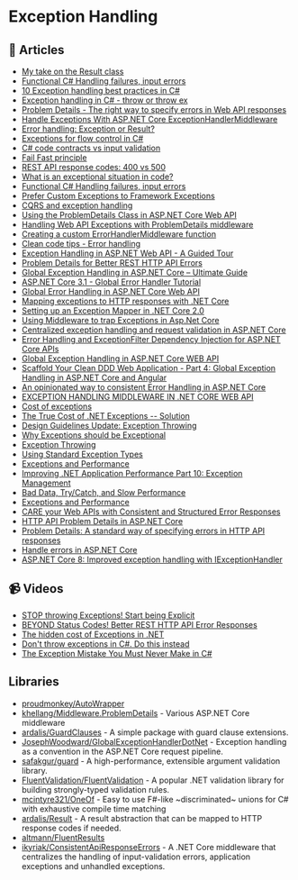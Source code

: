 # Exception Handling

## 📝 Articles

- [My take on the Result class](https://josef.codes/my-take-on-the-result-class-in-c-sharp/) 
- [Functional C# Handling failures, input errors](https://enterprisecraftsmanship.com/posts/functional-c-handling-failures-input-errors/) 
- [10 Exception handling best practices in C#](https://kumarashwinhubert.com/10-exception-handling-best-practices-in-csharp)
- [Exception handling in C# - throw or throw ex](https://kumarashwinhubert.com/exception-handling-in-csharp-throw-or-throw-ex)
- [Problem Details - The right way to specify errors in Web API responses](https://kumarashwinhubert.com/problem-details-the-right-way-to-specify-errors-in-web-api-responses)
- [Handle Exceptions With ASP.NET Core ExceptionHandlerMiddleware](https://khalidabuhakmeh.com/handling-aspnet-core-exceptions-with-exceptionhandler-middleware)
- [Error handling: Exception or Result?](https://enterprisecraftsmanship.com/posts/error-handling-exception-or-result/) 
- [Exceptions for flow control in C#](https://enterprisecraftsmanship.com/posts/exceptions-for-flow-control/) 
- [C# code contracts vs input validation](https://enterprisecraftsmanship.com/posts/code-contracts-vs-input-validation/) 
- [Fail Fast principle](https://enterprisecraftsmanship.com/posts/fail-fast-principle/) 
- [REST API response codes: 400 vs 500](https://enterprisecraftsmanship.com/posts/rest-api-response-codes-400-vs-500/) 
- [What is an exceptional situation in code?](https://enterprisecraftsmanship.com/posts/what-is-exceptional-situation/) 
- [Functional C# Handling failures, input errors](https://enterprisecraftsmanship.com/posts/functional-c-handling-failures-input-errors/) 
- [Prefer Custom Exceptions to Framework Exceptions](https://ardalis.com/prefer-custom-exceptions-to-framework-exceptions/)
- [CQRS and exception handling](https://enterprisecraftsmanship.com/2019/04/15/cqrs-exception-handling/) 
- [Using the ProblemDetails Class in ASP.NET Core Web API](https://code-maze.com/using-the-problemdetails-class-in-asp-net-core-web-api/)
- [Handling Web API Exceptions with ProblemDetails middleware](https://andrewlock.net/handling-web-api-exceptions-with-problemdetails-middleware/)
- [Creating a custom ErrorHandlerMiddleware function](https://andrewlock.net/creating-a-custom-error-handler-middleware-function/)
- [Clean code tips - Error handling](https://www.code4it.dev/blog/clean-code-error-handling)
- [Exception Handling in ASP.NET Web API - A Guided Tour](https://exceptionnotfound.net/the-asp-net-web-api-exception-handling-pipeline-a-guided-tour/)
- [Problem Details for Better REST HTTP API Errors](https://codeopinion.com/problem-details-for-better-rest-http-api-errors/)
- [Global Exception Handling in ASP.NET Core – Ultimate Guide](https://codewithmukesh.com/blog/global-exception-handling-in-aspnet-core/)
- [ASP.NET Core 3.1 - Global Error Handler Tutorial](https://jasonwatmore.com/post/2020/10/02/aspnet-core-31-global-error-handler-tutorial)
- [Global Error Handling in ASP.NET Core Web API](https://code-maze.com/global-error-handling-aspnetcore/)
- [Mapping exceptions to HTTP responses with .NET Core](https://jeroenhildering.com/2016/11/24/mapping-exceptions-to-http-responses-with-net-core/)
- [Setting up an Exception Mapper in .NET Core 2.0](https://www.foreach.be/blog/setting-up-an-exception-mapper-in-net-core-2-0)
- [Using Middleware to trap Exceptions in Asp.Net Core](https://docs.microsoft.com/en-us/archive/blogs/brandonh/using-middleware-to-trap-exceptions-in-asp-net-core)
- [Centralized exception handling and request validation in ASP.NET Core](https://www.strathweb.com/2018/07/centralized-exception-handling-and-request-validation-in-asp-net-core/)
- [Error Handling and ExceptionFilter Dependency Injection for ASP.NET Core APIs](https://weblog.west-wind.com/posts/2016/oct/16/error-handling-and-exceptionfilter-dependency-injection-for-aspnet-core-apis)
- [Global Exception Handling in ASP.NET Core WEB API](https://www.talkingdotnet.com/global-exception-handling-in-aspnet-core-webapi/)
- [Scaffold Your Clean DDD Web Application - Part 4: Global Exception Handling in ASP.NET Core and Angular](https://blog.jacobsdata.com/2020/11/12/scaffold-your-clean-ddd-web-application-part-4-global-exception-handling-in-aspnet-core-and-angular)
- [An opinionated way to consistent Error Handling in ASP.NET Core](https://ankitvijay.net/2021/04/21/consistent-error-handling/)
- [EXCEPTION HANDLING MIDDLEWARE IN .NET CORE WEB API](https://thecodeblogger.com/2021/05/30/exception-handling-middleware-in-net-core-web-api/?subscribe=success#blog_subscription-5)
- [Cost of exceptions](https://gunnarpeipman.com/cost-of-exceptions/)
- [The True Cost of .NET Exceptions -- Solution](https://docs.microsoft.com/en-us/archive/blogs/ricom/the-true-cost-of-net-exceptions-solution)
- [Design Guidelines Update: Exception Throwing](https://docs.microsoft.com/en-us/archive/blogs/kcwalina/design-guidelines-update-exception-throwing)
- [Why Exceptions should be Exceptional](https://mattwarren.org/2016/12/20/Why-Exceptions-should-be-Exceptional/)
- [Exception Throwing](https://docs.microsoft.com/en-us/dotnet/standard/design-guidelines/exception-throwing?redirectedfrom=MSDN)
- [Using Standard Exception Types](https://docs.microsoft.com/en-us/dotnet/standard/design-guidelines/using-standard-exception-types)
- [Exceptions and Performance](https://docs.microsoft.com/en-us/dotnet/standard/design-guidelines/exceptions-and-performance)
- [Improving .NET Application Performance Part 10: Exception Management](https://blog.monitis.com/blog/improving-net-application-performance-part-10-exception-management/)
- [Bad Data, Try/Catch, and Slow Performance](https://buildplease.com/pages/slow-exceptions/)
- [Exceptions and Performance](https://jonskeet.uk/csharp/exceptions.html)
- [CARE your Web APIs with Consistent and Structured Error Responses](https://www.dotnetnakama.com/blog/consistent-api-response-errors-care/)
- [HTTP API Problem Details in ASP.NET Core](https://codeopinion.com/http-api-problem-details-in-asp-net-core/)
- [Problem Details: A standard way of specifying errors in HTTP API responses](https://lurumad.github.io/problem-details-an-standard-way-for-specifying-errors-in-http-api-responses-asp.net-core)
- [Handle errors in ASP.NET Core](https://learn.microsoft.com/en-us/aspnet/core/fundamentals/error-handling?view=aspnetcore-7.0)
- [ASP.NET Core 8: Improved exception handling with IExceptionHandler](https://anthonygiretti.com/2023/06/14/asp-net-core-8-improved-exception-handling-with-iexceptionhandler/)

## 📹 Videos

- [STOP throwing Exceptions! Start being Explicit](http://w7.mul.ir/yo%7cut%7cub%7ce.%7cco%7cm/watch?v=4UEanbBaJy4)
- [BEYOND Status Codes! Better REST HTTP API Error Responses](https://www.youtube.com/watch?v=MfTLob6teJE)
- [The hidden cost of Exceptions in .NET](https://www.youtube.com/watch?v=2f2elFRmeLE)
- [Don't throw exceptions in C#. Do this instead](https://www.youtube.com/watch?v=a1ye9eGTB98)
- [The Exception Mistake You Must Never Make in C#](https://www.youtube.com/watch?v=TCiL3y2P4rA)

## Libraries

- [proudmonkey/AutoWrapper](https://github.com/proudmonkey/AutoWrapper)
- [khellang/Middleware.ProblemDetails](https://github.com/khellang/Middleware/tree/master/src/ProblemDetails) - Various ASP.NET Core middleware
- [ardalis/GuardClauses](https://github.com/ardalis/GuardClauses) - A simple package with guard clause extensions.
- [JosephWoodward/GlobalExceptionHandlerDotNet](https://github.com/JosephWoodward/GlobalExceptionHandlerDotNet) - Exception handling as a convention in the ASP.NET Core request pipeline.
- [safakgur/guard](https://github.com/safakgur/guard) - A high-performance, extensible argument validation library.
- [FluentValidation/FluentValidation](https://github.com/FluentValidation/FluentValidation) - A popular .NET validation library for building strongly-typed validation rules.
- [mcintyre321/OneOf](https://github.com/mcintyre321/OneOf) - Easy to use F#-like ~discriminated~ unions for C# with exhaustive compile time matching
- [ardalis/Result](https://github.com/ardalis/Result) - A result abstraction that can be mapped to HTTP response codes if needed.
- [altmann/FluentResults](https://github.com/altmann/FluentResults)
- [ikyriak/ConsistentApiResponseErrors](https://github.com/ikyriak/ConsistentApiResponseErrors) - A .NET Core middleware that centralizes the handling of input-validation errors, application exceptions and unhandled exceptions.